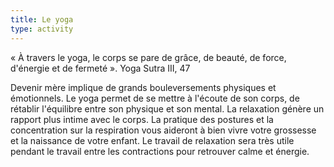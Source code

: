 ```yaml
---
title: Le yoga
type: activity
---
```


« À travers le yoga, le corps se pare de grâce, de beauté, de force, d'énergie et de fermeté ».
Yoga Sutra III, 47

Devenir mère implique de grands bouleversements physiques et émotionnels. Le yoga permet de se mettre à l'écoute de son corps, de rétablir l'équilibre entre son physique et son mental. La relaxation génère un rapport plus intime avec le corps.
La pratique des postures et la concentration sur la respiration vous aideront à bien vivre votre grossesse et la naissance de votre enfant. Le travail de relaxation sera très utile pendant le travail entre les contractions pour retrouver calme et énergie. 

